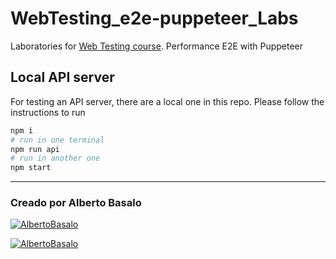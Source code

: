 # WebTesting_e2e-puppeteer_Labs

Laboratories for [Web Testing course](https://www.trainingit.es/index.php/producto/curso-testing-aplicaciones-web/). Performance E2E with Puppeteer

## Local API server

For testing an API server, there are a local one in this repo. Please follow the instructions to run

```bash
npm i
# run in one terminal
npm run api
# run in another one
npm start
```

---

<footer>
  <h3>Creado por Alberto Basalo</h3>
  <p align="">
   <a href="https://twitter.com/albertobasalo" target="blank"><img src="https://img.shields.io/twitter/follow/albertobasalo?logo=twitter&style=for-the-badge" alt="AlbertoBasalo" /></a>
  </p>
     <a href="https://github.com/albertobasalo" target="blank"><img src="https://img.shields.io/github/followers/albertobasalo?logo=github&label=profile albertobasalo&style=for-the-badge" alt="AlbertoBasalo" /></a>
</footer>
